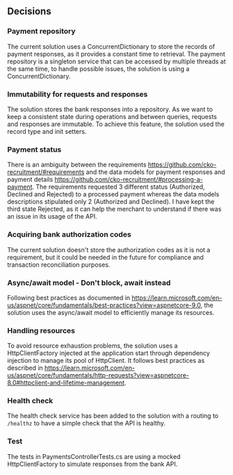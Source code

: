 ## Decisions

### Payment repository

The current solution uses a ConcurrentDictionary to store the records of payment responses, as it provides a constant time to retrieval.
The payment repository is a singleton service that can be accessed by multiple threads at the same time, to handle possible issues, the solution is using a ConcurrentDictionary.

### Immutability for requests and responses

The solution stores the bank responses into a repository. As we want to keep a consistent state during operations and between queries, requests and responses are immutable.
To achieve this feature, the solution used the record type and init setters.

### Payment status

There is an ambiguity between the requirements https://github.com/cko-recruitment/#requirements and the data models for payment responses and payment details https://github.com/cko-recruitment/#processing-a-payment.
The requirements requested 3 different status (Authorized, Declined and Rejected) to a processed payment whereas the data models descriptions stipulated only 2 (Authorized and Declined). 
I have kept the third state Rejected, as it can help the merchant to understand if there was an issue in its usage of the API.

### Acquiring bank authorization codes

The current solution doesn't store the authorization codes as it is not a requirement, but it could be needed in the future for compliance and transaction reconciliation purposes.

### Async/await model - Don't block, await instead

Following best practices as documented in https://learn.microsoft.com/en-us/aspnet/core/fundamentals/best-practices?view=aspnetcore-9.0, the solution uses the async/await model to efficiently manage its resources.

### Handling resources

To avoid resource exhaustion problems, the solution uses a HttpClientFactory injected at the application start through dependency injection to manage its pool of HttpClient.
It follows best practices as described in https://learn.microsoft.com/en-us/aspnet/core/fundamentals/http-requests?view=aspnetcore-8.0#httpclient-and-lifetime-management.

### Health check

The health check service has been added to the solution with a routing to `/healthz` to have a simple check that the API is healthy.

### Test

The tests in PaymentsControllerTests.cs are using a mocked HttpClientFactory to simulate responses from the bank API.